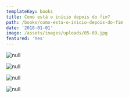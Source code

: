 ```yaml
---
templateKey: books
title: Como está o início depois do fim?
path: /books/como-esta-o-inicio-depois-do-fim
date: '2018-01-01'
image: /assets/images/uploads/05-09.jpg
featured: 'Yes'
---
```

![null](/assets/images/uploads/05-09.jpg)

![null](/assets/images/uploads/05-09.jpg)

![null](/assets/images/uploads/05-013.jpg)

![null](/assets/images/uploads/05-014.jpg)
